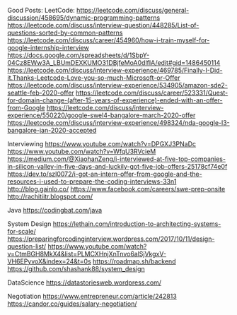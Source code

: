 Good Posts:
LeetCode:
https://leetcode.com/discuss/general-discussion/458695/dynamic-programming-patterns
https://leetcode.com/discuss/interview-question/448285/List-of-questions-sorted-by-common-patterns
https://leetcode.com/discuss/career/454960/how-i-train-myself-for-google-internship-interview
https://docs.google.com/spreadsheets/d/1SbpY-04Cz8EWw3A_LBUmDEXKUMO31DBjfeMoA0dlfIA/edit#gid=1486450114
https://leetcode.com/discuss/interview-experience/469785/Finally-I-Did-it.Thanks-Leetcode-Love-you-so-much-Microsoft-or-Offer
https://leetcode.com/discuss/interview-experience/534905/amazon-sde2-seattle-feb-2020-offer
https://leetcode.com/discuss/career/523331/Quest-for-domain-change-(after-15-years-of-experience)-ended-with-an-offer-from-Google
https://leetcode.com/discuss/interview-experience/550220/google-swel4-bangalore-march-2020-offer
https://leetcode.com/discuss/interview-experience/498324/nda-google-l3-bangalore-jan-2020-accepted

Interviewing 
https://www.youtube.com/watch?v=DPGXJ3PNaDc
https://www.youtube.com/watch?v=WfqU3RVcieM
https://medium.com/@XiaohanZeng/i-interviewed-at-five-top-companies-in-silicon-valley-in-five-days-and-luckily-got-five-job-offers-25178cf74e0f
https://dev.to/szl0072/i-got-an-intern-offer-from-google-and-the-resources-i-used-to-prepare-the-coding-interviews-33n1
http://blog.gainlo.co/
https://www.facebook.com/careers/swe-prep-onsite
http://rachitiitr.blogspot.com/

Java
https://codingbat.com/java


System Design
https://lethain.com/introduction-to-architecting-systems-for-scale/
https://preparingforcodinginterview.wordpress.com/2017/10/11/design-question-list/
https://www.youtube.com/watch?v=CtmBGH8MkX4&list=PLMCXHnjXnTnvo6alSjVkgxV-VH6EPyvoX&index=24&t=0s
https://roadmap.sh/backend
https://github.com/shashank88/system_design

DataScience
https://datastoriesweb.wordpress.com/

Negotiation
https://www.entrepreneur.com/article/242813
https://candor.co/guides/salary-negotiation/
